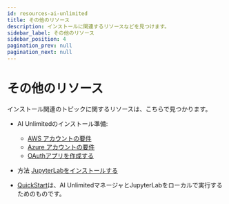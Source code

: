 ```yaml
---
id: resources-ai-unlimited
title: その他のリソース
description: インストールに関連するリソースなどを見つけます。
sidebar_label: その他のリソース
sidebar_position: 4
pagination_prev: null
pagination_next: null
---
```


# その他のリソース

インストール関連のトピックに関するリソースは、こちらで見つかります。

- AI Unlimitedのインストール準備:

  - [AWS アカウントの要件](./aws-requirements.md)
  - [Azure アカウントの要件](./azure-requirements.md)
  - [OAuthアプリを作成する](./create-oauth-app.md)

- 方法 [JupyterLabをインストールする](./jupyterlab/)

- [QuickStart](./quickstart)は、AI UnlimitedマネージャとJupyterLabをローカルで実行するためのものです。
